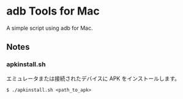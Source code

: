 # adb Tools for Mac

A simple script using adb for Mac.

## Notes

### apkinstall.sh
エミュレータまたは接続されたデバイスに APK をインストールします。
```
$ ./apkinstall.sh <path_to_apk>
```

